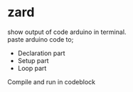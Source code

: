 # zard
show output of code arduino in terminal.  
paste arduino code to;  
- Declaration part  
- Setup part  
- Loop part  

Compile and run in codeblock

